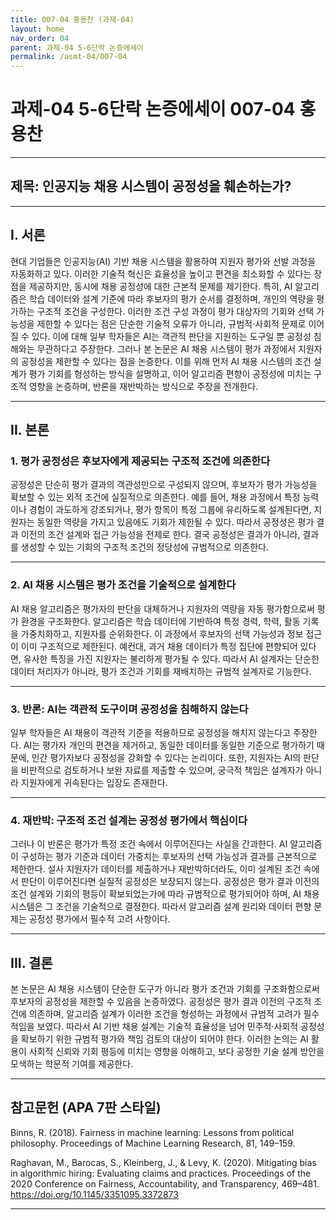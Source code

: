 ```yaml
---
title: 007-04 홍용찬 (과제-04)
layout: home
nav_order: 04
parent: 과제-04 5-6단락 논증에세이
permalink: /asmt-04/007-04
---
```


# 과제-04 5-6단락 논증에세이 007-04 홍용찬 

---

## 제목: 인공지능 채용 시스템이 공정성을 훼손하는가?

---

## I. 서론

현대 기업들은 인공지능(AI) 기반 채용 시스템을 활용하여 지원자 평가와 선발 과정을 자동화하고 있다. 이러한 기술적 혁신은 효율성을 높이고 편견을 최소화할 수 있다는 장점을 제공하지만, 동시에 채용 공정성에 대한 근본적 문제를 제기한다. 특히, AI 알고리즘은 학습 데이터와 설계 기준에 따라 후보자의 평가 순서를 결정하며, 개인의 역량을 평가하는 구조적 조건을 구성한다. 이러한 조건 구성 과정이 평가 대상자의 기회와 선택 가능성을 제한할 수 있다는 점은 단순한 기술적 오류가 아니라, 규범적·사회적 문제로 이어질 수 있다. 이에 대해 일부 학자들은 AI는 객관적 판단을 지원하는 도구일 뿐 공정성 침해와는 무관하다고 주장한다. 그러나 본 논문은 AI 채용 시스템이 평가 과정에서 지원자의 공정성을 제한할 수 있다는 점을 논증한다. 이를 위해 먼저 AI 채용 시스템의 조건 설계가 평가 기회를 형성하는 방식을 설명하고, 이어 알고리즘 편향이 공정성에 미치는 구조적 영향을 논증하며, 반론을 재반박하는 방식으로 주장을 전개한다.

---

## II. 본론

### 1. 평가 공정성은 후보자에게 제공되는 구조적 조건에 의존한다

공정성은 단순히 평가 결과의 객관성만으로 구성되지 않으며, 후보자가 평가 가능성을 확보할 수 있는 외적 조건에 실질적으로 의존한다. 예를 들어, 채용 과정에서 특정 능력이나 경험이 과도하게 강조되거나, 평가 항목이 특정 그룹에 유리하도록 설계된다면, 지원자는 동일한 역량을 가지고 있음에도 기회가 제한될 수 있다. 따라서 공정성은 평가 결과 이전의 조건 설계와 접근 가능성을 전제로 한다. 결국 공정성은 결과가 아니라, 결과를 생성할 수 있는 기회의 구조적 조건의 정당성에 규범적으로 의존한다.

---

### 2. AI 채용 시스템은 평가 조건을 기술적으로 설계한다

AI 채용 알고리즘은 평가자의 판단을 대체하거나 지원자의 역량을 자동 평가함으로써 평가 환경을 구조화한다. 알고리즘은 학습 데이터에 기반하여 특정 경력, 학력, 활동 기록을 가중치화하고, 지원자를 순위화한다. 이 과정에서 후보자의 선택 가능성과 정보 접근이 이미 구조적으로 제한된다. 예컨대, 과거 채용 데이터가 특정 집단에 편향되어 있다면, 유사한 특징을 가진 지원자는 불리하게 평가될 수 있다. 따라서 AI 설계자는 단순한 데이터 처리자가 아니라, 평가 조건과 기회를 재배치하는 규범적 설계자로 기능한다.

---

### 3. 반론: AI는 객관적 도구이며 공정성을 침해하지 않는다

일부 학자들은 AI 채용이 객관적 기준을 적용하므로 공정성을 해치지 않는다고 주장한다. AI는 평가자 개인의 편견을 제거하고, 동일한 데이터를 동일한 기준으로 평가하기 때문에, 인간 평가자보다 공정성을 강화할 수 있다는 논리이다. 또한, 지원자는 AI의 판단을 비판적으로 검토하거나 보완 자료를 제출할 수 있으며, 궁극적 책임은 설계자가 아니라 지원자에게 귀속된다는 입장도 존재한다.

---

### 4. 재반박: 구조적 조건 설계는 공정성 평가에서 핵심이다

그러나 이 반론은 평가가 특정 조건 속에서 이루어진다는 사실을 간과한다. AI 알고리즘이 구성하는 평가 기준과 데이터 가중치는 후보자의 선택 가능성과 결과를 근본적으로 제한한다. 설사 지원자가 데이터를 제출하거나 재반박하더라도, 이미 설계된 조건 속에서 판단이 이루어진다면 실질적 공정성은 보장되지 않는다. 공정성은 평가 결과 이전의 조건 설계와 기회의 평등이 확보되었는가에 따라 규범적으로 평가되어야 하며, AI 채용 시스템은 그 조건을 기술적으로 결정한다. 따라서 알고리즘 설계 원리와 데이터 편향 문제는 공정성 평가에서 필수적 고려 사항이다.

---

## III. 결론 

본 논문은 AI 채용 시스템이 단순한 도구가 아니라 평가 조건과 기회를 구조화함으로써 후보자의 공정성을 제한할 수 있음을 논증하였다. 공정성은 평가 결과 이전의 구조적 조건에 의존하며, 알고리즘 설계가 이러한 조건을 형성하는 과정에서 규범적 고려가 필수적임을 보였다. 따라서 AI 기반 채용 설계는 기술적 효율성을 넘어 민주적·사회적 공정성을 확보하기 위한 규범적 평가와 책임 검토의 대상이 되어야 한다. 이러한 논의는 AI 활용이 사회적 신뢰와 기회 평등에 미치는 영향을 이해하고, 보다 공정한 기술 설계 방안을 모색하는 학문적 기여를 제공한다.

---

## 참고문헌 (APA 7판 스타일)

Binns, R. (2018). Fairness in machine learning: Lessons from political philosophy. Proceedings of Machine Learning Research, 81, 149–159.

Raghavan, M., Barocas, S., Kleinberg, J., & Levy, K. (2020). Mitigating bias in algorithmic hiring: Evaluating claims and practices. Proceedings of the 2020 Conference on Fairness, Accountability, and Transparency, 469–481. https://doi.org/10.1145/3351095.3372873

---